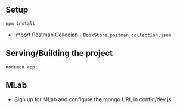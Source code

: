 ## Setup
```
npm install
```

* Import Postman Collecion - `BookStore.postman_collection.json`
## Serving/Building the project

```
nodemon app
```
## MLab
* Sign up for MLab and configure the mongo URL in config/dev.js
